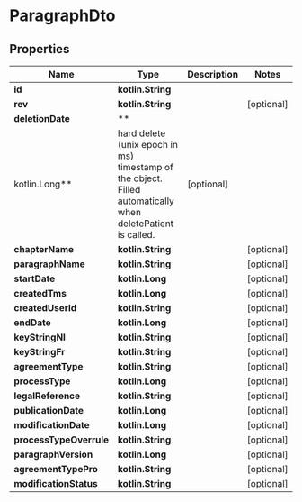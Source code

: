 # ParagraphDto

## Properties

Name | Type | Description | Notes
------------ | ------------- | ------------- | -------------
**id** | **kotlin.String** |  |
**rev** | **kotlin.String** |  |  [optional]
**deletionDate** | **
kotlin.Long** | hard delete (unix epoch in ms) timestamp of the object. Filled automatically when deletePatient is called. |  [optional]
**chapterName** | **kotlin.String** |  |  [optional]
**paragraphName** | **kotlin.String** |  |  [optional]
**startDate** | **kotlin.Long** |  |  [optional]
**createdTms** | **kotlin.Long** |  |  [optional]
**createdUserId** | **kotlin.String** |  |  [optional]
**endDate** | **kotlin.Long** |  |  [optional]
**keyStringNl** | **kotlin.String** |  |  [optional]
**keyStringFr** | **kotlin.String** |  |  [optional]
**agreementType** | **kotlin.String** |  |  [optional]
**processType** | **kotlin.Long** |  |  [optional]
**legalReference** | **kotlin.String** |  |  [optional]
**publicationDate** | **kotlin.Long** |  |  [optional]
**modificationDate** | **kotlin.Long** |  |  [optional]
**processTypeOverrule** | **kotlin.String** |  |  [optional]
**paragraphVersion** | **kotlin.Long** |  |  [optional]
**agreementTypePro** | **kotlin.String** |  |  [optional]
**modificationStatus** | **kotlin.String** |  |  [optional]



